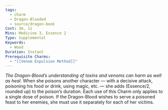 ```yaml
---
tags:
  - charm
  - Dragon-Blooded
  - source/dragon-book
Cost: 3m, 1i
Mins: Medicine 3, Essence 2
Type: Supplemental
Keywords:
  - Wood
Duration: Instant
Prerequisite Charms:
  - "[[Venom Expulsion Method]]"
---
```

*The Dragon-Blood’s understanding of toxins and venoms can harm as well as heal.*
When she poisons another character — with a decisive attack, poisoning his food or drink, using magic, etc. — she adds (Essence/2, rounded up) to the poison’s duration. Each use of this Charm only applies to a single dose of poison. If the Dragon-Blood wishes to serve a poisoned feast to her enemies, she must use it separately for each of her victims.
